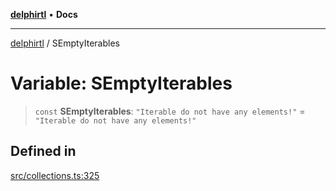 [**delphirtl**](../README.md) • **Docs**

***

[delphirtl](../globals.md) / SEmptyIterables

# Variable: SEmptyIterables

> `const` **SEmptyIterables**: `"Iterable do not have any elements!"` = `"Iterable do not have any elements!"`

## Defined in

[src/collections.ts:325](https://github.com/chuacw/delphirtl/blob/1a0a3e89a2d0f0bb95b58dc274ba81b7da57ba8c/src/collections.ts#L325)
